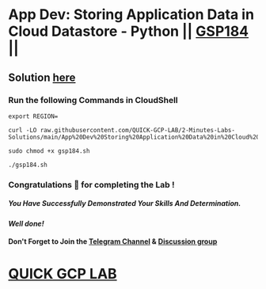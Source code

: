 # App Dev: Storing Application Data in Cloud Datastore - Python || [GSP184](https://www.cloudskillsboost.google/focuses/1076?parent=catalog) ||

## Solution [here]()

### Run the following Commands in CloudShell

```
export REGION=
```
```
curl -LO raw.githubusercontent.com/QUICK-GCP-LAB/2-Minutes-Labs-Solutions/main/App%20Dev%20Storing%20Application%20Data%20in%20Cloud%20Datastore%20Python/gsp184.sh

sudo chmod +x gsp184.sh

./gsp184.sh
```

### Congratulations 🎉 for completing the Lab !

##### *You Have Successfully Demonstrated Your Skills And Determination.*

#### *Well done!*

#### Don't Forget to Join the [Telegram Channel](https://t.me/quickgcplab) & [Discussion group](https://t.me/quickgcplabchats)

# [QUICK GCP LAB](https://www.youtube.com/@quickgcplab)